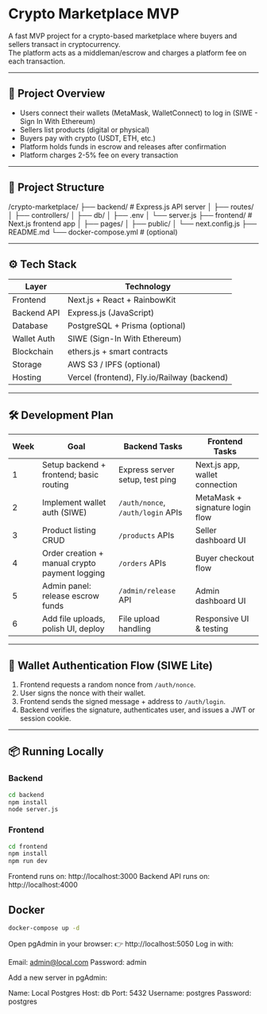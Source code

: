 # Crypto Marketplace MVP

A fast MVP project for a crypto-based marketplace where buyers and sellers transact in cryptocurrency.  
The platform acts as a middleman/escrow and charges a platform fee on each transaction.

---

## 🚀 Project Overview

- Users connect their wallets (MetaMask, WalletConnect) to log in (SIWE - Sign In With Ethereum)
- Sellers list products (digital or physical)
- Buyers pay with crypto (USDT, ETH, etc.)
- Platform holds funds in escrow and releases after confirmation
- Platform charges 2-5% fee on every transaction

---

## 🧱 Project Structure

/crypto-marketplace/
├── backend/ # Express.js API server
│ ├── routes/
│ ├── controllers/
│ ├── db/
│ ├── .env
│ └── server.js
├── frontend/ # Next.js frontend app
│ ├── pages/
│ ├── public/
│ └── next.config.js
├── README.md
└── docker-compose.yml # (optional)


---

## ⚙️ Tech Stack

| Layer          | Technology                      |
|----------------|--------------------------------|
| Frontend       | Next.js + React + RainbowKit   |
| Backend API    | Express.js (JavaScript)         |
| Database       | PostgreSQL + Prisma (optional)  |
| Wallet Auth    | SIWE (Sign-In With Ethereum)    |
| Blockchain     | ethers.js + smart contracts     |
| Storage        | AWS S3 / IPFS (optional)        |
| Hosting        | Vercel (frontend), Fly.io/Railway (backend) |

---

## 🛠 Development Plan

| Week | Goal                                              | Backend Tasks                       | Frontend Tasks                   |
|-------|-------------------------------------------------|------------------------------------|---------------------------------|
| 1     | Setup backend + frontend; basic routing          | Express server setup, test ping    | Next.js app, wallet connection  |
| 2     | Implement wallet auth (SIWE)                      | `/auth/nonce`, `/auth/login` APIs | MetaMask + signature login flow |
| 3     | Product listing CRUD                              | `/products` APIs                   | Seller dashboard UI             |
| 4     | Order creation + manual crypto payment logging   | `/orders` APIs                     | Buyer checkout flow             |
| 5     | Admin panel: release escrow funds                 | `/admin/release` API               | Admin dashboard UI              |
| 6     | Add file uploads, polish UI, deploy               | File upload handling               | Responsive UI & testing         |

---

## 🔐 Wallet Authentication Flow (SIWE Lite)

1. Frontend requests a random nonce from `/auth/nonce`.
2. User signs the nonce with their wallet.
3. Frontend sends the signed message + address to `/auth/login`.
4. Backend verifies the signature, authenticates user, and issues a JWT or session cookie.

---

## 📦 Running Locally

### Backend
```bash
cd backend
npm install
node server.js
```

### Frontend
```bash
cd frontend
npm install
npm run dev
```

Frontend runs on: http://localhost:3000
Backend API runs on: http://localhost:4000

## Docker

```bash
docker-compose up -d
```

Open pgAdmin in your browser:
👉 http://localhost:5050
Log in with:

Email: admin@local.com
Password: admin

Add a new server in pgAdmin:

Name: Local Postgres
Host: db
Port: 5432
Username: postgres
Password: postgres